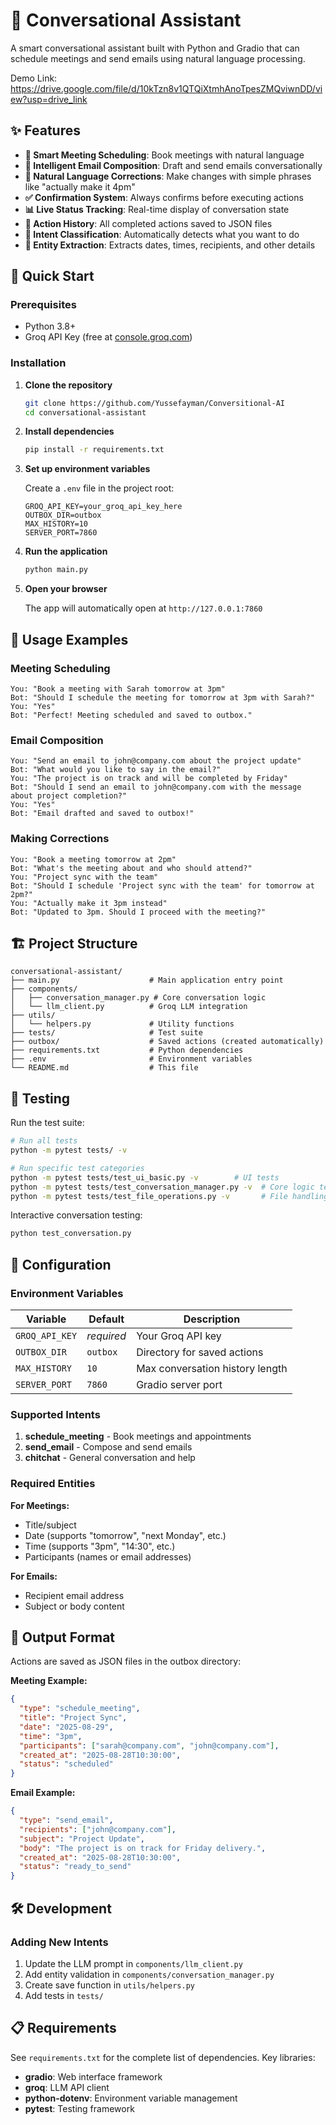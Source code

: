 # 🤖 Conversational Assistant

A smart conversational assistant built with Python and Gradio that can schedule meetings and send emails using natural language processing.

Demo Link: https://drive.google.com/file/d/10kTzn8v1QTQiXtmhAnoTpesZMQviwnDD/view?usp=drive_link

## ✨ Features

- **📅 Smart Meeting Scheduling**: Book meetings with natural language
- **📧 Intelligent Email Composition**: Draft and send emails conversationally  
- **🔄 Natural Language Corrections**: Make changes with simple phrases like "actually make it 4pm"
- **✅ Confirmation System**: Always confirms before executing actions
- **📊 Live Status Tracking**: Real-time display of conversation state
- **💾 Action History**: All completed actions saved to JSON files
- **🎯 Intent Classification**: Automatically detects what you want to do
- **🧠 Entity Extraction**: Extracts dates, times, recipients, and other details

## 🚀 Quick Start

### Prerequisites

- Python 3.8+
- Groq API Key (free at [console.groq.com](https://console.groq.com))

### Installation

1. **Clone the repository**
   ```bash
   git clone https://github.com/Yussefayman/Conversitional-AI
   cd conversational-assistant
   ```

2. **Install dependencies**
   ```bash
   pip install -r requirements.txt
   ```

3. **Set up environment variables**
   
   Create a `.env` file in the project root:
   ```env
   GROQ_API_KEY=your_groq_api_key_here
   OUTBOX_DIR=outbox
   MAX_HISTORY=10
   SERVER_PORT=7860
   ```

4. **Run the application**
   ```bash
   python main.py
   ```

5. **Open your browser**
   
   The app will automatically open at `http://127.0.0.1:7860`

## 💬 Usage Examples

### Meeting Scheduling
```
You: "Book a meeting with Sarah tomorrow at 3pm"
Bot: "Should I schedule the meeting for tomorrow at 3pm with Sarah?"
You: "Yes"
Bot: "Perfect! Meeting scheduled and saved to outbox."
```

### Email Composition
```
You: "Send an email to john@company.com about the project update"
Bot: "What would you like to say in the email?"
You: "The project is on track and will be completed by Friday"
Bot: "Should I send an email to john@company.com with the message about project completion?"
You: "Yes"
Bot: "Email drafted and saved to outbox!"
```

### Making Corrections
```
You: "Book a meeting tomorrow at 2pm"
Bot: "What's the meeting about and who should attend?"
You: "Project sync with the team"
Bot: "Should I schedule 'Project sync with the team' for tomorrow at 2pm?"
You: "Actually make it 3pm instead"
Bot: "Updated to 3pm. Should I proceed with the meeting?"
```

## 🏗️ Project Structure

```
conversational-assistant/
├── main.py                    # Main application entry point
├── components/
│   ├── conversation_manager.py # Core conversation logic
│   └── llm_client.py          # Groq LLM integration
├── utils/
│   └── helpers.py             # Utility functions
├── tests/                     # Test suite
├── outbox/                    # Saved actions (created automatically)
├── requirements.txt           # Python dependencies
├── .env                       # Environment variables
└── README.md                  # This file
```

## 🧪 Testing

Run the test suite:
```bash
# Run all tests
python -m pytest tests/ -v

# Run specific test categories
python -m pytest tests/test_ui_basic.py -v        # UI tests
python -m pytest tests/test_conversation_manager.py -v  # Core logic tests
python -m pytest tests/test_file_operations.py -v       # File handling tests
```

Interactive conversation testing:
```bash
python test_conversation.py
```

## 🔧 Configuration

### Environment Variables

| Variable | Default | Description |
|----------|---------|-------------|
| `GROQ_API_KEY` | *required* | Your Groq API key |
| `OUTBOX_DIR` | `outbox` | Directory for saved actions |
| `MAX_HISTORY` | `10` | Max conversation history length |
| `SERVER_PORT` | `7860` | Gradio server port |

### Supported Intents

1. **schedule_meeting** - Book meetings and appointments
2. **send_email** - Compose and send emails  
3. **chitchat** - General conversation and help

### Required Entities

**For Meetings:**
- Title/subject
- Date (supports "tomorrow", "next Monday", etc.)
- Time (supports "3pm", "14:30", etc.)
- Participants (names or email addresses)

**For Emails:**
- Recipient email address
- Subject or body content

## 📁 Output Format

Actions are saved as JSON files in the outbox directory:

**Meeting Example:**
```json
{
  "type": "schedule_meeting",
  "title": "Project Sync",
  "date": "2025-08-29",
  "time": "3pm", 
  "participants": ["sarah@company.com", "john@company.com"],
  "created_at": "2025-08-28T10:30:00",
  "status": "scheduled"
}
```

**Email Example:**
```json
{
  "type": "send_email",
  "recipients": ["john@company.com"],
  "subject": "Project Update",
  "body": "The project is on track for Friday delivery.",
  "created_at": "2025-08-28T10:30:00",
  "status": "ready_to_send"
}
```

## 🛠️ Development

### Adding New Intents

1. Update the LLM prompt in `components/llm_client.py`
2. Add entity validation in `components/conversation_manager.py`
3. Create save function in `utils/helpers.py`
4. Add tests in `tests/`


## 📋 Requirements

See `requirements.txt` for the complete list of dependencies. Key libraries:

- **gradio**: Web interface framework
- **groq**: LLM API client  
- **python-dotenv**: Environment variable management
- **pytest**: Testing framework
